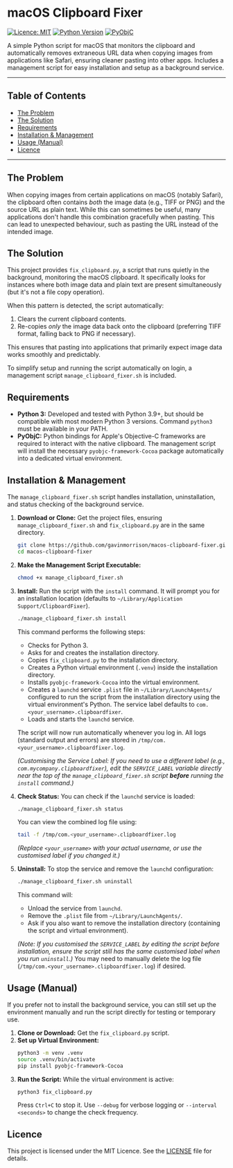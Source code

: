 # macOS Clipboard Fixer

[![Licence: MIT](https://img.shields.io/badge/Licence-MIT-yellow.svg)](https://opensource.org/licenses/MIT)
[![Python Version](https://img.shields.io/badge/python-3.9%2B-blue.svg)](https://www.python.org/downloads/)
[![PyObjC](https://img.shields.io/badge/dependency-PyObjC-orange.svg)](https://pyobjc.readthedocs.io/en/latest/)

A simple Python script for macOS that monitors the clipboard and automatically removes extraneous URL data when copying images from applications like Safari, ensuring cleaner pasting into other apps. Includes a management script for easy installation and setup as a background service.

---

## Table of Contents

*   [The Problem](#the-problem)
*   [The Solution](#the-solution)
*   [Requirements](#requirements)
*   [Installation & Management](#installation--management)
*   [Usage (Manual)](#usage-manual)
*   [Licence](#licence)

---

## The Problem

When copying images from certain applications on macOS (notably Safari), the clipboard often contains *both* the image data (e.g., TIFF or PNG) and the source URL as plain text. While this can sometimes be useful, many applications don't handle this combination gracefully when pasting. This can lead to unexpected behaviour, such as pasting the URL instead of the intended image.

## The Solution

This project provides `fix_clipboard.py`, a script that runs quietly in the background, monitoring the macOS clipboard. It specifically looks for instances where both image data and plain text are present simultaneously (but it's not a file copy operation).

When this pattern is detected, the script automatically:
1.  Clears the current clipboard contents.
2.  Re-copies *only* the image data back onto the clipboard (preferring TIFF format, falling back to PNG if necessary).

This ensures that pasting into applications that primarily expect image data works smoothly and predictably.

To simplify setup and running the script automatically on login, a management script `manage_clipboard_fixer.sh` is included.

## Requirements

*   **Python 3:** Developed and tested with Python 3.9+, but should be compatible with most modern Python 3 versions. Command `python3` must be available in your PATH.
*   **PyObjC:** Python bindings for Apple's Objective-C frameworks are required to interact with the native clipboard. The management script will install the necessary `pyobjc-framework-Cocoa` package automatically into a dedicated virtual environment.

## Installation & Management

The `manage_clipboard_fixer.sh` script handles installation, uninstallation, and status checking of the background service.

1.  **Download or Clone:**
    Get the project files, ensuring `manage_clipboard_fixer.sh` and `fix_clipboard.py` are in the same directory.
    ```bash
    git clone https://github.com/gavinmorrison/macos-clipboard-fixer.git
    cd macos-clipboard-fixer
    ```

2.  **Make the Management Script Executable:**
    ```bash
    chmod +x manage_clipboard_fixer.sh
    ```

3.  **Install:**
    Run the script with the `install` command. It will prompt you for an installation location (defaults to `~/Library/Application Support/ClipboardFixer`).
    ```bash
    ./manage_clipboard_fixer.sh install
    ```
    This command performs the following steps:
    *   Checks for Python 3.
    *   Asks for and creates the installation directory.
    *   Copies `fix_clipboard.py` to the installation directory.
    *   Creates a Python virtual environment (`.venv`) inside the installation directory.
    *   Installs `pyobjc-framework-Cocoa` into the virtual environment.
    *   Creates a `launchd` service `.plist` file in `~/Library/LaunchAgents/` configured to run the script from the installation directory using the virtual environment's Python. The service label defaults to `com.<your_username>.clipboardfixer`.
    *   Loads and starts the `launchd` service.

    The script will now run automatically whenever you log in. All logs (standard output and errors) are stored in `/tmp/com.<your_username>.clipboardfixer.log`.

    *(Customising the Service Label: If you need to use a different label (e.g., `com.mycompany.clipboardfixer`), edit the `SERVICE_LABEL` variable directly near the top of the `manage_clipboard_fixer.sh` script **before** running the `install` command.)*

4.  **Check Status:**
    You can check if the `launchd` service is loaded:
    ```bash
    ./manage_clipboard_fixer.sh status
    ```
    You can view the combined log file using:
    ```bash
    tail -f /tmp/com.<your_username>.clipboardfixer.log
    ```
    *(Replace `<your_username>` with your actual username, or use the customised label if you changed it.)*

5.  **Uninstall:**
    To stop the service and remove the `launchd` configuration:
    ```bash
    ./manage_clipboard_fixer.sh uninstall
    ```
    This command will:
    *   Unload the service from `launchd`.
    *   Remove the `.plist` file from `~/Library/LaunchAgents/`.
    *   Ask if you also want to remove the installation directory (containing the script and virtual environment).

    *(Note: If you customised the `SERVICE_LABEL` by editing the script before installation, ensure the script still has the same customised label when you run `uninstall`.)*
    You may need to manually delete the log file (`/tmp/com.<your_username>.clipboardfixer.log`) if desired.

## Usage (Manual)

If you prefer not to install the background service, you can still set up the environment manually and run the script directly for testing or temporary use.

1.  **Clone or Download:** Get the `fix_clipboard.py` script.
2.  **Set up Virtual Environment:**
    ```bash
    python3 -m venv .venv
    source .venv/bin/activate
    pip install pyobjc-framework-Cocoa
    ```
3.  **Run the Script:**
    While the virtual environment is active:
    ```bash
    python3 fix_clipboard.py
    ```
    Press `Ctrl+C` to stop it. Use `--debug` for verbose logging or `--interval <seconds>` to change the check frequency.

## Licence

This project is licensed under the MIT Licence. See the [LICENSE](LICENSE) file for details.